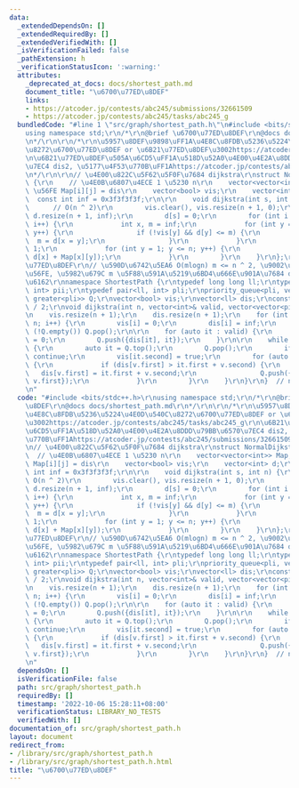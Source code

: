 ```yaml
---
data:
  _extendedDependsOn: []
  _extendedRequiredBy: []
  _extendedVerifiedWith: []
  _isVerificationFailed: false
  _pathExtension: h
  _verificationStatusIcon: ':warning:'
  attributes:
    _deprecated_at_docs: docs/shortest_path.md
    document_title: "\u6700\u77ED\u8DEF"
    links:
    - https://atcoder.jp/contests/abc245/submissions/32661509
    - https://atcoder.jp/contests/abc245/tasks/abc245_g
  bundledCode: "#line 1 \"src/graph/shortest_path.h\"\n#include <bits/stdc++.h>\r\n\
    using namespace std;\r\n/*\r\n@brief \u6700\u77ED\u8DEF\r\n@docs docs/shortest_path.md\r\
    \n*/\r\n\r\n/*\r\n\u5957\u8DEF\u9898\uFF1A\u4E8C\u8FDB\u5236\u5224\u4E0D\u540C\
    \u8272\u6700\u77ED\u8DEF or \u6B21\u77ED\u8DEF\u3002https://atcoder.jp/contests/abc245/tasks/abc245_g\r\
    \n\u6B21\u77ED\u8DEF\u505A\u6CD5\uFF1A\u518D\u52A0\u4E00\u4E2A\u8DDD\u79BB\u6570\
    \u7EC4 dis2, \u5177\u4F53\u770B\uFF1Ahttps://atcoder.jp/contests/abc245/submissions/32661509\r\
    \n*/\r\n\r\n// \u4E00\u822C\u5F62\u5F0F\u7684 dijkstra\r\nstruct NormalDijkstra\
    \ {\r\n    // \u4E0B\u6807\u4ECE 1 \u5230 n\r\n    vector<vector<int>> Map;  //\
    \ \u56FE Map[i][j] = dis\r\n    vector<bool> vis;\r\n    vector<int> d;\r\n  \
    \  const int inf = 0x3f3f3f3f;\r\n\r\n    void dijkstra(int s, int n) {\r\n  \
    \      // O(n ^ 2)\r\n        vis.clear(), vis.resize(n + 1, 0);\r\n        d.clear(),\
    \ d.resize(n + 1, inf);\r\n        d[s] = 0;\r\n        for (int i = 0; i < n;\
    \ i++) {\r\n            int x, m = inf;\r\n            for (int y = 1; y <= n;\
    \ y++) {\r\n                if (!vis[y] && d[y] <= m) {\r\n                  \
    \  m = d[x = y];\r\n                }\r\n            }\r\n            vis[x] =\
    \ 1;\r\n            for (int y = 1; y <= n; y++) {\r\n                d[y] = min(d[y],\
    \ d[x] + Map[x][y]);\r\n            }\r\n        }\r\n    }\r\n};\r\n\r\n// \u6700\
    \u77ED\u8DEF\r\n// \u590D\u6742\u5EA6 O(mlogn) m <= n ^ 2, \u9002\u5408\u7A00\u758F\
    \u56FE, \u5982\u679C m \u5F88\u591A\u5219\u6BD4\u666E\u901A\u7684 dijkstra \u66F4\
    \u6162\r\nnamespace ShortestPath {\r\ntypedef long long ll;\r\ntypedef pair<int,\
    \ int> pii;\r\ntypedef pair<ll, int> pli;\r\npriority_queue<pli, vector<pli>,\
    \ greater<pli>> Q;\r\nvector<bool> vis;\r\nvector<ll> dis;\r\nconst ll inf = numeric_limits<ll>::max()\
    \ / 2;\r\nvoid dijkstra(int n, vector<int>& valid, vector<vector<pii>>& V) {\r\
    \n    vis.resize(n + 1);\r\n    dis.resize(n + 1);\r\n    for (int i = 1; i <=\
    \ n; i++) {\r\n        vis[i] = 0;\r\n        dis[i] = inf;\r\n    }\r\n    while\
    \ (!Q.empty()) Q.pop();\r\n\r\n    for (auto it : valid) {\r\n        dis[it]\
    \ = 0;\r\n        Q.push({dis[it], it});\r\n    }\r\n\r\n    while (!Q.empty())\
    \ {\r\n        auto it = Q.top();\r\n        Q.pop();\r\n        if (vis[it.second])\
    \ continue;\r\n        vis[it.second] = true;\r\n        for (auto v : V[it.second])\
    \ {\r\n            if (dis[v.first] > it.first + v.second) {\r\n             \
    \   dis[v.first] = it.first + v.second;\r\n                Q.push({dis[v.first],\
    \ v.first});\r\n            }\r\n        }\r\n    }\r\n}\r\n}  // namespace ShortestPath\r\
    \n"
  code: "#include <bits/stdc++.h>\r\nusing namespace std;\r\n/*\r\n@brief \u6700\u77ED\
    \u8DEF\r\n@docs docs/shortest_path.md\r\n*/\r\n\r\n/*\r\n\u5957\u8DEF\u9898\uFF1A\
    \u4E8C\u8FDB\u5236\u5224\u4E0D\u540C\u8272\u6700\u77ED\u8DEF or \u6B21\u77ED\u8DEF\
    \u3002https://atcoder.jp/contests/abc245/tasks/abc245_g\r\n\u6B21\u77ED\u8DEF\u505A\
    \u6CD5\uFF1A\u518D\u52A0\u4E00\u4E2A\u8DDD\u79BB\u6570\u7EC4 dis2, \u5177\u4F53\
    \u770B\uFF1Ahttps://atcoder.jp/contests/abc245/submissions/32661509\r\n*/\r\n\r\
    \n// \u4E00\u822C\u5F62\u5F0F\u7684 dijkstra\r\nstruct NormalDijkstra {\r\n  \
    \  // \u4E0B\u6807\u4ECE 1 \u5230 n\r\n    vector<vector<int>> Map;  // \u56FE\
    \ Map[i][j] = dis\r\n    vector<bool> vis;\r\n    vector<int> d;\r\n    const\
    \ int inf = 0x3f3f3f3f;\r\n\r\n    void dijkstra(int s, int n) {\r\n        //\
    \ O(n ^ 2)\r\n        vis.clear(), vis.resize(n + 1, 0);\r\n        d.clear(),\
    \ d.resize(n + 1, inf);\r\n        d[s] = 0;\r\n        for (int i = 0; i < n;\
    \ i++) {\r\n            int x, m = inf;\r\n            for (int y = 1; y <= n;\
    \ y++) {\r\n                if (!vis[y] && d[y] <= m) {\r\n                  \
    \  m = d[x = y];\r\n                }\r\n            }\r\n            vis[x] =\
    \ 1;\r\n            for (int y = 1; y <= n; y++) {\r\n                d[y] = min(d[y],\
    \ d[x] + Map[x][y]);\r\n            }\r\n        }\r\n    }\r\n};\r\n\r\n// \u6700\
    \u77ED\u8DEF\r\n// \u590D\u6742\u5EA6 O(mlogn) m <= n ^ 2, \u9002\u5408\u7A00\u758F\
    \u56FE, \u5982\u679C m \u5F88\u591A\u5219\u6BD4\u666E\u901A\u7684 dijkstra \u66F4\
    \u6162\r\nnamespace ShortestPath {\r\ntypedef long long ll;\r\ntypedef pair<int,\
    \ int> pii;\r\ntypedef pair<ll, int> pli;\r\npriority_queue<pli, vector<pli>,\
    \ greater<pli>> Q;\r\nvector<bool> vis;\r\nvector<ll> dis;\r\nconst ll inf = numeric_limits<ll>::max()\
    \ / 2;\r\nvoid dijkstra(int n, vector<int>& valid, vector<vector<pii>>& V) {\r\
    \n    vis.resize(n + 1);\r\n    dis.resize(n + 1);\r\n    for (int i = 1; i <=\
    \ n; i++) {\r\n        vis[i] = 0;\r\n        dis[i] = inf;\r\n    }\r\n    while\
    \ (!Q.empty()) Q.pop();\r\n\r\n    for (auto it : valid) {\r\n        dis[it]\
    \ = 0;\r\n        Q.push({dis[it], it});\r\n    }\r\n\r\n    while (!Q.empty())\
    \ {\r\n        auto it = Q.top();\r\n        Q.pop();\r\n        if (vis[it.second])\
    \ continue;\r\n        vis[it.second] = true;\r\n        for (auto v : V[it.second])\
    \ {\r\n            if (dis[v.first] > it.first + v.second) {\r\n             \
    \   dis[v.first] = it.first + v.second;\r\n                Q.push({dis[v.first],\
    \ v.first});\r\n            }\r\n        }\r\n    }\r\n}\r\n}  // namespace ShortestPath\r\
    \n"
  dependsOn: []
  isVerificationFile: false
  path: src/graph/shortest_path.h
  requiredBy: []
  timestamp: '2022-10-06 15:28:11+08:00'
  verificationStatus: LIBRARY_NO_TESTS
  verifiedWith: []
documentation_of: src/graph/shortest_path.h
layout: document
redirect_from:
- /library/src/graph/shortest_path.h
- /library/src/graph/shortest_path.h.html
title: "\u6700\u77ED\u8DEF"
---
```

